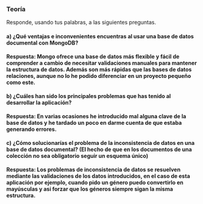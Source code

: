 ### Teoría

Responde, usando tus palabras, a las siguientes preguntas.

#### a) ¿Qué ventajas e inconvenientes encuentras al usar una base de datos documental con MongoDB?
**Respuesta: Mongo ofrece una base de datos más flexible y fácil de comprender a cambio de necesitar validaciones manuales para mantener la estructura de datos. Además son más rápidas que las bases de datos relaciones, aunque no lo he podido diferenciar en un proyecto pequeño como este.**

#### b) ¿Cuáles han sido los principales problemas que has tenido al desarrollar la aplicación?
**Respuesta: En varias ocasiones he introducido mal alguna clave de la base de datos y he tardado un poco en darme cuenta de que estaba generando errores.**

#### c) ¿Cómo solucionarías el problema de la inconsistencia de datos en una base de datos documental? (El hecho de que en los documentos de una colección no sea obligatorio seguir un esquema único)
**Respuesta: Los problemas de inconsistencia de datos se resuelven mediante las validaciones de los datos introducidos, en el caso de esta aplicación por ejemplo, cuando pido un género puedo convertirlo en mayúsculas y asi forzar que los géneros siempre sigan la misma estructura.**
